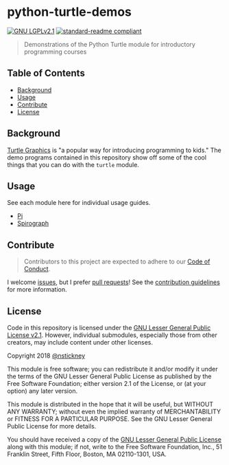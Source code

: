# python-turtle-demos

[![GNU LGPLv2.1](https://img.shields.io/badge/license-LGPLv2.1-yellowgreen.svg)](LICENSE) [![standard-readme compliant](https://img.shields.io/badge/readme%20style-standard-brightgreen.svg)](https://github.com/RichardLitt/standard-readme "RichardLitt/standard-readme")

> Demonstrations of the Python Turtle module for introductory programming courses

## Table of Contents

- [Background](#background)
- [Usage](#usage)
- [Contribute](#contribute)
- [License](#license)

## Background

[Turtle Graphics](https://docs.python.org/3.7/library/turtle.html) is "a popular way for introducing programming to kids." The demo programs contained in this repository show off some of the cool things that you can do with the `turtle` module.

## Usage

See each module here for individual usage guides.

* [Pi](turtle-pi)
* [Spirograph](https://github.com/nstickney/python-turtle-spirograph/)

## Contribute

> Contributors to this project are expected to adhere to our [Code of Conduct](CODE_OF_CONDUCT.md "Code of Conduct").

I welcome [issues](docs/issue_template.md "Issue template"), but I prefer [pull requests](dosc/pull_request_template.md "Pull request template")! See the [contribution guidelines](docs/contributing.md "Contributing") for more information.


## License

Code in this repository is licensed under the [GNU Lesser General Public License v2.1](LICENSE). However, individual submodules, especially those from other creators, may include content under other licenses.

Copyright 2018 [@nstickney](https://github.com/nstickney)

This module is free software; you can redistribute it and/or modify it under the terms of the GNU Lesser General Public License as published by the Free Software Foundation; either version 2.1 of the License, or (at your option) any later version.

This module is distributed in the hope that it will be useful, but WITHOUT ANY WARRANTY; without even the implied warranty of MERCHANTABILITY or FITNESS FOR A PARTICULAR PURPOSE.  See the GNU Lesser General Public License for more details.

You should have received a copy of the [GNU Lesser General Public License](LICENSE) along with this module; if not, write to the Free Software Foundation, Inc., 51 Franklin Street, Fifth Floor, Boston, MA  02110-1301, USA.
